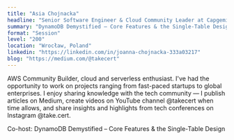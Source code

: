 ```yaml
---
title: "Asia Chojnacka"
headline: "Senior Software Engineer & Cloud Community Leader at Capgemini | AWS Community Builder"
summary: "DynamoDB Demystified – Core Features & the Single-Table Design"
format: "Session"
level: "200"
location: "Wrocław, Poland"
linkedin: "https://linkedin.com/in/joanna-chojnacka-333a03217"
blog: "https://medium.com/@takecert"
---
```


AWS Community Builder, cloud and serverless enthusiast. I've had the opportunity to work on projects ranging from fast-paced startups to global enterprises. I enjoy sharing knowledge with the tech community — I publish articles on Medium, create videos on YouTube channel @takecert when time allows, and share insights and highlights from tech conferences on Instagram @take.cert.

Co-host: DynamoDB Demystified – Core Features & the Single-Table Design


